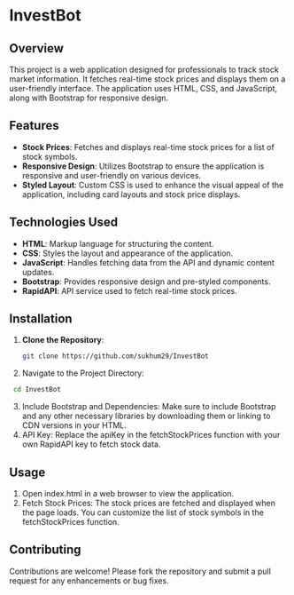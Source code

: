 # InvestBot

## Overview

This project is a web application designed for professionals to track stock market information. It fetches real-time stock prices and displays them on a user-friendly interface. The application uses HTML, CSS, and JavaScript, along with Bootstrap for responsive design.

## Features

- **Stock Prices**: Fetches and displays real-time stock prices for a list of stock symbols.
- **Responsive Design**: Utilizes Bootstrap to ensure the application is responsive and user-friendly on various devices.
- **Styled Layout**: Custom CSS is used to enhance the visual appeal of the application, including card layouts and stock price displays.

## Technologies Used

- **HTML**: Markup language for structuring the content.
- **CSS**: Styles the layout and appearance of the application.
- **JavaScript**: Handles fetching data from the API and dynamic content updates.
- **Bootstrap**: Provides responsive design and pre-styled components.
- **RapidAPI**: API service used to fetch real-time stock prices.

## Installation

1. **Clone the Repository**:
   ```bash
   git clone https://github.com/sukhum29/InvestBot
   ```
2. Navigate to the Project Directory:
  ```bash
   cd InvestBot
   ```
3. Include Bootstrap and Dependencies: Make sure to include Bootstrap and any other necessary libraries by downloading them or linking to CDN versions in your HTML.
4. API Key: Replace the apiKey in the fetchStockPrices function with your own RapidAPI key to fetch stock data.

## Usage
1. Open index.html in a web browser to view the application.
2. Fetch Stock Prices: The stock prices are fetched and displayed when the page loads. You can customize the list of stock symbols in the fetchStockPrices function.

## Contributing
Contributions are welcome! Please fork the repository and submit a pull request for any enhancements or bug fixes.

  
